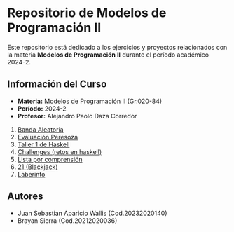 # Repositorio de Modelos de Programación II
Este repositorio está dedicado a los ejercicios y proyectos relacionados con la materia **Modelos de Programación II** durante el período académico 2024-2.

## Información del Curso
- **Materia:** Modelos de Programación II (Gr.020-84)
- **Período:** 2024-2
- **Profesor:** Alejandro Paolo Daza Corredor

1. [Banda Aleatoria](Labanda)
2. [Evaluación Peresoza](LazyEvaluation)
3. [Taller 1 de Haskell](Taller_16_09)
4. [Challenges (retos en haskell)](Challenges)
5. [Lista por comprensión](comprehensionLists)
6. [21 (Blackjack)](21)
7. [Laberinto](maze)

## Autores
- Juan Sebastian Aparicio Wallis (Cod.20232020140)
- Brayan Sierra (Cod.20212020036)

